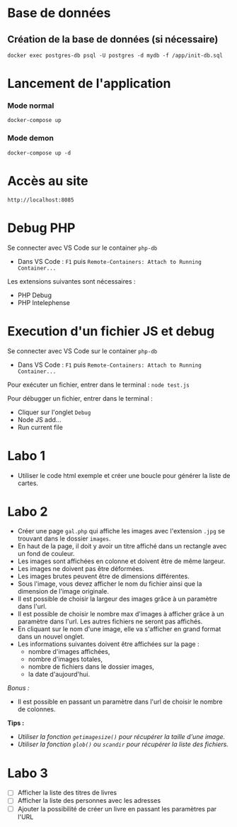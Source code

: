# Base de données
## Création de la base de données (si nécessaire)
`docker exec postgres-db psql -U postgres -d mydb -f /app/init-db.sql`

# Lancement de l'application
### Mode normal
`docker-compose up`

### Mode demon
`docker-compose up -d`

# Accès au site
`http://localhost:8085`

# Debug PHP
Se connecter avec VS Code sur le container `php-db`
- Dans VS Code : `F1` puis `Remote-Containers: Attach to Running Container...`

Les extensions suivantes sont nécessaires :
- PHP Debug
- PHP Intelephense

# Execution d'un fichier JS et debug
Se connecter avec VS Code sur le container `php-db`
- Dans VS Code : `F1` puis `Remote-Containers: Attach to Running Container...`

Pour exécuter un fichier, entrer dans le terminal :
`node test.js`

Pour débugger un fichier, entrer dans le terminal :
- Cliquer sur l'onglet `Debug`
- Node JS add...
- Run current file


# Labo 1
- Utiliser le code html exemple et créer une boucle pour générer la liste de cartes.
# Labo 2
- Créer une page `gal.php` qui affiche les images avec l'extension `.jpg` se trouvant dans le dossier `images`.
- En haut de la page, il doit y avoir un titre affiché dans un rectangle avec un fond de couleur.
- Les images sont affichées en colonne et doivent être de même largeur.
- Les images ne doivent pas être déformées.
- Les images brutes peuvent être de dimensions différentes.
- Sous l'image, vous devez afficher le nom du fichier ainsi que la dimension de l'image originale.
- Il est possible de choisir la largeur des images grâce à un paramètre dans l'url.
- Il est possible de choisir le nombre max d'images à afficher grâce à un paramètre dans l'url.
  Les autres fichiers ne seront pas affichés.
- En cliquant sur le nom d'une image, elle va s'afficher en grand format dans un nouvel onglet.
- Les informations suivantes doivent être affichées sur la page :
  - nombre d'images affichées,
  - nombre d'images totales,
  - nombre de fichiers dans le dossier images,
  - la date d'aujourd'hui.

*Bonus :*
- Il est possible en passant un paramètre dans l'url de choisir le nombre de colonnes.

**Tips :**
-  *Utiliser la fonction `getimagesize()` pour récupérer la taille d'une image.*
-  *Utiliser la fonction `glob()` ou `scandir` pour récupérer la liste des fichiers.*


# Labo 3
- [ ] Afficher la liste des titres de livres
- [ ] Afficher la liste des personnes avec les adresses
- [ ] Ajouter la possibilité de créer un livre en passant les paramètres par l'URL
